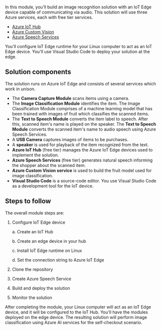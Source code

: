 In this module, you'll build an image recognition solution with an IoT Edge device capable of communicating via audio. This solution will use three Azure services, each with free tier services.
- [Azure IoT Hub](https://azure.microsoft.com/services/iot-hub/)
- [Azure Custom Vision](https://azure.microsoft.com/services/cognitive-services/custom-vision-service/)
- [Azure Speech Services](https://azure.microsoft.com/services/cognitive-services/speech-services/)

You'll configure IoT Edge runtime for your Linux computer to act as an IoT Edge device. You'll use Visual Studio Code to deploy your solution at the edge.

## Solution components 

The solution runs on Azure IoT Edge and consists of several services which work in unison. 

- The **Camera Capture Module**  scans items using a camera.
- The **Image Classification Module** identifies the item.  The Image Classification Module comprises of a machine learning model that has been trained with images of fruit which classifies the scanned items. 
- The **Text to Speech Module**  converts the item label to speech. After this, scanned item's name is played on the speaker. The **Text to Speech Module** converts the scanned item's name to audio  speech using Azure Speech Services. 
- A **USB Camera** captures images of items to be purchases.
- A **speaker** is used for playback of the item recognized from the text. 
- **Azure IoT Hub** (free tier) manages the Azure IoT Edge devices used to implement the solution.
- **Azure Speech Services** (free tier) generates natural speech informing the shopper about the scanned item.
- **Azure Custom Vision service** is used to build the fruit model used for image classification.
- **Visual Studio Code** is a source-code editor. You use Visual Studio Code as a development tool for the IoT device.

## Steps to follow

The overall module steps are:

1. Configure IoT Edge device

      a. Create an IoT Hub

      b. Create an edge device in your hub

      c. Install IoT Edge runtime on Linux

      d. Set the connection string to Azure IoT Edge

2. Clone the repository

3. Create Azure Speech Service

4. Build and deploy the solution

5. Monitor the solution

After completing the module, your Linux computer will act as an IoT Edge device, and it will be configured to the IoT Hub. You'll have the modules deployed on the edge device. The resulting solution will perform image classification using Azure AI services for the self-checkout scenario.
